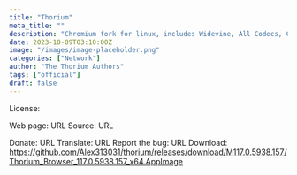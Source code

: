 ```yaml
---
title: "Thorium"
meta_title: ""
description: "Chromium fork for linux, includes Widevine, All Codecs, Chrome Plugins, as well as thinLTO, CFlag, LDFlag, LLVM Loop, and PGO compiler optimizations"
date: 2023-10-09T03:10:00Z
image: "/images/image-placeholder.png"
categories: ["Network"]
author: "The Thorium Authors"
tags: ["official"]
draft: false
---
```


License:

Web page: URL
Source: URL

Donate: URL
Translate: URL
Report the bug: URL
Download: https://github.com/Alex313031/thorium/releases/download/M117.0.5938.157/Thorium_Browser_117.0.5938.157_x64.AppImage
